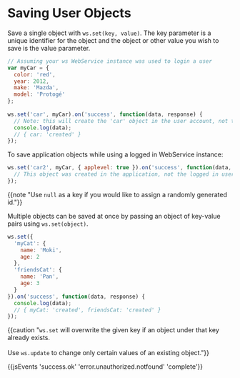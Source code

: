# Saving User Objects

Save a single object with `ws.set(key, value)`. The key parameter is a unique identifier for the object and the object or other value you wish to save is the value parameter.

```js
// Assuming your ws WebService instance was used to login a user
var myCar = {
  color: 'red',
  year: 2012,
  make: 'Mazda',
  model: 'Protogé'
};
 
ws.set('car', myCar).on('success', function(data, response) {
  // Note: this will create the 'car' object in the user account, not the application.
  console.log(data);
  // { car: 'created' }
});
```

To save application objects while using a logged in WebService instance:

```js
ws.set('car2', myCar, { applevel: true }).on('success', function(data, response) {
  // This object was created in the application, not the logged in user.
});
```

{{note "Use `null` as a key if you would like to assign a randomly generated id."}}

Multiple objects can be saved at once by passing an object of key-value pairs using `ws.set(object)`.

```js
ws.set({
  'myCat': {
    name: 'Moki',
    age: 2
  },
  'friendsCat': {
    name: 'Pan',
    age: 3
  }
}).on('success', function(data, response) {
  console.log(data);
  // { myCat: 'created', friendsCat: 'created' }
});
```

{{caution "`ws.set` will overwrite the given key if an object under that key already exists.<br /><br />Use `ws.update` to change only certain values of an existing object."}}

{{jsEvents 'success.ok' 'error.unauthorized.notfound' 'complete'}}
